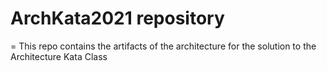 # ArchKata2021 repository
= This repo contains the artifacts of the architecture for the solution to the Architecture Kata Class 
